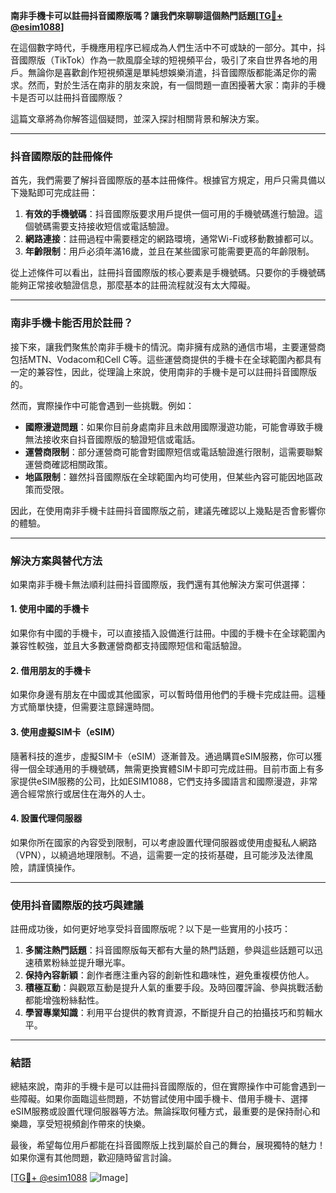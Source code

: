 **南非手機卡可以註冊抖音國際版嗎？讓我們來聊聊這個熱門話題[[TG💪+ @esim1088](https://t.me/s/esim1088)]**

在這個數字時代，手機應用程序已經成為人們生活中不可或缺的一部分。其中，抖音國際版（TikTok）作為一款風靡全球的短視頻平台，吸引了來自世界各地的用戶。無論你是喜歡創作短視頻還是單純想娛樂消遣，抖音國際版都能滿足你的需求。然而，對於生活在南非的朋友來說，有一個問題一直困擾著大家：南非的手機卡是否可以註冊抖音國際版？

這篇文章將為你解答這個疑問，並深入探討相關背景和解決方案。

---

### 抖音國際版的註冊條件

首先，我們需要了解抖音國際版的基本註冊條件。根據官方規定，用戶只需具備以下幾點即可完成註冊：

1. **有效的手機號碼**：抖音國際版要求用戶提供一個可用的手機號碼進行驗證。這個號碼需要支持接收短信或電話驗證。
2. **網路連接**：註冊過程中需要穩定的網路環境，通常Wi-Fi或移動數據都可以。
3. **年齡限制**：用戶必須年滿16歲，並且在某些國家可能需要更高的年齡限制。

從上述條件可以看出，註冊抖音國際版的核心要素是手機號碼。只要你的手機號碼能夠正常接收驗證信息，那麼基本的註冊流程就沒有太大障礙。

---

### 南非手機卡能否用於註冊？

接下來，讓我們聚焦於南非手機卡的情況。南非擁有成熟的通信市場，主要運營商包括MTN、Vodacom和Cell C等。這些運營商提供的手機卡在全球範圍內都具有一定的兼容性，因此，從理論上來說，使用南非的手機卡是可以註冊抖音國際版的。

然而，實際操作中可能會遇到一些挑戰。例如：

- **國際漫遊問題**：如果你目前身處南非且未啟用國際漫遊功能，可能會導致手機無法接收來自抖音國際版的驗證短信或電話。
- **運營商限制**：部分運營商可能會對國際短信或電話驗證進行限制，這需要聯繫運營商確認相關政策。
- **地區限制**：雖然抖音國際版在全球範圍內均可使用，但某些內容可能因地區政策而受限。

因此，在使用南非手機卡註冊抖音國際版之前，建議先確認以上幾點是否會影響你的體驗。

---

### 解決方案與替代方法

如果南非手機卡無法順利註冊抖音國際版，我們還有其他解決方案可供選擇：

#### 1. 使用中國的手機卡
如果你有中國的手機卡，可以直接插入設備進行註冊。中國的手機卡在全球範圍內兼容性較強，並且大多數運營商都支持國際短信和電話驗證。

#### 2. 借用朋友的手機卡
如果你身邊有朋友在中國或其他國家，可以暫時借用他們的手機卡完成註冊。這種方式簡單快捷，但需要注意歸還時間。

#### 3. 使用虛擬SIM卡（eSIM）
隨著科技的進步，虛擬SIM卡（eSIM）逐漸普及。通過購買eSIM服務，你可以獲得一個全球通用的手機號碼，無需更換實體SIM卡即可完成註冊。目前市面上有多家提供eSIM服務的公司，比如ESIM1088，它們支持多國語言和國際漫遊，非常適合經常旅行或居住在海外的人士。

#### 4. 設置代理伺服器
如果你所在國家的內容受到限制，可以考慮設置代理伺服器或使用虛擬私人網路（VPN），以繞過地理限制。不過，這需要一定的技術基礎，且可能涉及法律風險，請謹慎操作。

---

### 使用抖音國際版的技巧與建議

註冊成功後，如何更好地享受抖音國際版呢？以下是一些實用的小技巧：

1. **多關注熱門話題**：抖音國際版每天都有大量的熱門話題，參與這些話題可以迅速積累粉絲並提升曝光率。
2. **保持內容新穎**：創作者應注重內容的創新性和趣味性，避免重複模仿他人。
3. **積極互動**：與觀眾互動是提升人氣的重要手段。及時回覆評論、參與挑戰活動都能增強粉絲黏性。
4. **學習專業知識**：利用平台提供的教育資源，不斷提升自己的拍攝技巧和剪輯水平。

---

### 結語

總結來說，南非的手機卡是可以註冊抖音國際版的，但在實際操作中可能會遇到一些障礙。如果你面臨這些問題，不妨嘗試使用中國手機卡、借用手機卡、選擇eSIM服務或設置代理伺服器等方法。無論採取何種方式，最重要的是保持耐心和樂趣，享受短視頻創作帶來的快樂。

最後，希望每位用戶都能在抖音國際版上找到屬於自己的舞台，展現獨特的魅力！如果你還有其他問題，歡迎隨時留言討論。

[[TG💪+ @esim1088](https://t.me/s/esim1088) ![Image](https://i.postimg.cc/4NQfJmqS/Snipaste-2025-05-13-00-14-12.png)]